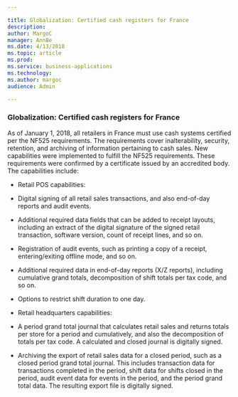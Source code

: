 ```yaml
---

title: Globalization: Certified cash registers for France
description: 
author: MargoC
manager: AnnBe
ms.date: 4/13/2018
ms.topic: article
ms.prod: 
ms.service: business-applications
ms.technology: 
ms.author: margoc
audience: Admin

---
```

### Globalization: Certified cash registers for France



As of January 1, 2018, all retailers in France must use cash systems certified
per the NF525 requirements. The requirements cover inalterability, security,
retention, and archiving of information pertaining to cash sales. New
capabilities were implemented to fulfill the NF525 requirements. These
requirements were confirmed by a certificate issued by an accredited body. The
capabilities include:

-   Retail POS capabilities:

-   Digital signing of all retail sales transactions, and also end-of-day
    reports and audit events.

-   Additional required data fields that can be added to receipt layouts,
    including an extract of the digital signature of the signed retail
    transaction, software version, count of receipt lines, and so on.

-   Registration of audit events, such as printing a copy of a receipt,
    entering/exiting offline mode, and so on.

-   Additional required data in end-of-day reports (X/Z reports), including
    cumulative grand totals, decomposition of shift totals per tax code, and so
    on.

-   Options to restrict shift duration to one day.

-   Retail headquarters capabilities:

-   A period grand total journal that calculates retail sales and returns totals
    per store for a period and cumulatively, and also the decomposition of
    totals per tax code. A calculated and closed journal is digitally signed.

-   Archiving the export of retail sales data for a closed period, such as a
    closed period grand total journal. This includes transaction data for
    transactions completed in the period, shift data for shifts closed in the
    period, audit event data for events in the period, and the period grand
    total data. The resulting export file is digitally signed.
